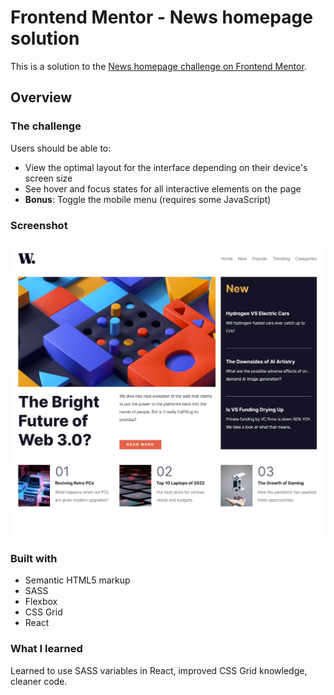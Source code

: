 # Frontend Mentor - News homepage solution

This is a solution to the [News homepage challenge on Frontend Mentor](https://www.frontendmentor.io/challenges/news-homepage-H6SWTa1MFl).

## Overview

### The challenge

Users should be able to:

- View the optimal layout for the interface depending on their device's screen size
- See hover and focus states for all interactive elements on the page
- **Bonus**: Toggle the mobile menu (requires some JavaScript)

### Screenshot

![](./public/screenshot.jpg)

### Built with

- Semantic HTML5 markup
- SASS
- Flexbox
- CSS Grid
- React

### What I learned

Learned to use SASS variables in React, improved CSS Grid knowledge, cleaner code.
